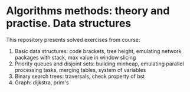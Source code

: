 # Algorithms methods: theory and practise. Data structures
This repository presents solved exercises from course:

1. Basic data structures: code brackets, tree height, emulating network packages
with stack, max value in window slicing
2. Priority queues and disjoint sets: building minheap, 
emulating parallel processing tasks, merging tables, system of variables
3. Binary search trees: traversals, check property of bst
4. Graph: dijkstra, prim's

